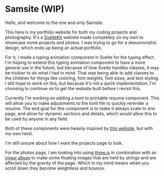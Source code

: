 # Samsite (WIP)
Hello, and welcome to the one and only Samsite. 


This here is my portfolio website for both my coding projects and photography. 
It's a [SvelteKit](https://kit.svelte.dev/) website made completely on my own to showcase some projects and photos.
I was trying to go for a skeuomorphic design, which ends up being an actual portfolio.


For it, I made a typing animation component in Svelte for the typing effect. 
I'm hoping to extend this typing animation component to have a more general use in the future,
but because of how Svelte handles classes, it may be trickier to do what I had in mind.
That was being able to add classes to the children for things like coloring, font weights, font sizes, and text styling.
I still hope to work on this, but because it's not a quick implementation,
I'm choosing to continue on to get the website built before I revisit this.


Currently I'm working on adding a toml to printable resume component.
This will allow you to make adjustments to the toml file to quickly rerender a resume.
The end goal for this component is to make it always scale to one page, and allow for dynamic sections and details,
which would allow this to be used by anyone in any field.


Both of these components were heavily inspired by [this website](https://yok.dev), but with my own twist.


I'm still unsure about how I want the projects page to look.


For the photos page, I am looking into using [three.js](https://threejs.org/) in combination with an [imgur album](https://imgur.com/)
to make some floating images that are held by strings and are affected by the gravity of the page.
Which in my mind means when you scroll down they become weightless and bounce.


